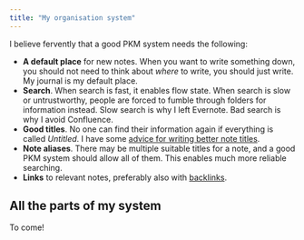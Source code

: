 ```yaml
---
title: "My organisation system"
---
```


I believe fervently that a good PKM system needs the following:

- **A default place** for new notes. When you want to write something down, you should not need to think about *where* to write, you should just write. My journal is my default place. 
- **Search**. When search is fast, it enables flow state. When search is slow or untrustworthy, people are forced to fumble through folders for information instead. Slow search is why I left Evernote. Bad search is why I avoid Confluence.
- **Good titles**. No one can find their information again if everything is called *Untitled*. I have some [advice for writing better note titles](notes/Advice%20for%20writing%20better%20note%20titles).
- **Note aliases**. There may be multiple suitable titles for a note, and a good PKM system should allow all of them. This enables much more reliable searching.
- **Links** to relevant notes, preferably also with [backlinks](notes/backlink).

## All the parts of my system

To come!